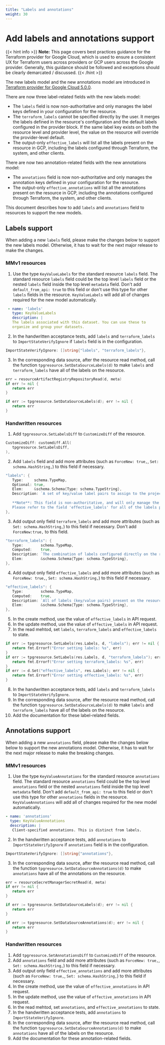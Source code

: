 ```yaml
---
title: "Labels and annotations"
weight: 30
---
```


# Add labels and annotations support

{{< hint info >}}
**Note:** This page covers best practices guidance for the Terraform provider for Google Cloud, which is used to ensure a consistent UX for Terraform users across providers or GCP users across the Google provider. Generally, this guidance should be followed and exceptions should be clearly demarcated / discussed.
{{< /hint >}}

The new labels model and the new annotations model are introduced in [Terraform provider for Google Cloud 5.0.0](https://registry.terraform.io/providers/hashicorp/google/latest/docs/guides/version_5_upgrade#provider).

There are now three label-related fields with the new labels model:
* The `labels` field is now non-authoritative and only manages the label keys defined in your configuration for the resource.
* The `terraform_labels` cannot be specified directly by the user. It merges the labels defined in the resource's configuration and the default labels configured in the provider block. If the same label key exists on both the resource level and provider level, the value on the resource will override the provider-level default.
* The output-only `effective_labels` will list all the labels present on the resource in GCP, including the labels configured through Terraform, the system, and other clients.

There are now two annotation-related fields with the new annotations model:
* The `annotations` field is now non-authoritative and only manages the annotation keys defined in your configuration for the resource.
* The output-only `effective_annotations` will list all the annotations present on the resource in GCP, including the annotations configured through Terraform, the system, and other clients.

This document describes how to add `labels` and `annotations` field to resources to support the new models.

## Labels support
When adding a new `labels` field, please make the changes below to support the new labels model. Otherwise, it has to wait for the next major release to make the changes.

### MMv1 resources

1. Use the type `KeyValueLabels` for the standard resource `labels` field. The standard resource `labels` field could be the top level `labels` field or the nested `labels` field inside the top level `metadata` field. Don't add `default_from_api: true` to this field or don't use this type for other `labels` fields in the resource. `KeyValueLabels` will add all of changes required for the new model automatically.

```yaml
 - name: 'labels'
   type: KeyValueLabels
   description: |
   The labels associated with this dataset. You can use these to
   organize and group your datasets.
```
2. In the handwritten acceptance tests, add `labels` and `terraform_labels` to `ImportStateVerifyIgnore` if `labels` field is in the configuration.

```go
ImportStateVerifyIgnore: []string{"labels", "terraform_labels"}, 
```
3. In the corresponding data source, after the resource read method, call the function `tpgresource.SetDataSourceLabels(d)` to make `labels` and `terraform_labels` have all of the labels on the resource.

```go
err = resourceArtifactRegistryRepositoryRead(d, meta)
if err != nil {
   return err
}

if err := tpgresource.SetDataSourceLabels(d); err != nil {
   return err
}
```

### Handwritten resources

1. Add `tpgresource.SetLabelsDiff`  to `CustomizeDiff` of the resource.
```go
CustomizeDiff: customdiff.All(
   tpgresource.SetLabelsDiff,
),
```
2. Add `labels` field and add more attributes (such as `ForceNew: true,`, `Set: schema.HashString,`) to this field if necessary.
```go
"labels": {
   Type:     schema.TypeMap,
   Optional: true,
   Elem:     &schema.Schema{Type: schema.TypeString},
   Description: `A set of key/value label pairs to assign to the project.
   
   **Note**: This field is non-authoritative, and will only manage the labels present in your configuration.
   Please refer to the field 'effective_labels' for all of the labels present on the resource.`,
},
```
3. Add output only field `terraform_labels` and add more attributes (such as `Set: schema.HashString,`) to this field if necessary. Don't add `ForceNew:true,` to this field.
```go
"terraform_labels": {
   Type:        schema.TypeMap,
   Computed:    true,
   Description: `The combination of labels configured directly on the resource and default labels configured on the provider.`,
   Elem:        &schema.Schema{Type: schema.TypeString},
},
```
4. Add output only field `effective_labels` and add more attributes (such as `ForceNew: true,`, `Set: schema.HashString,`) to this field if necessary.
```go
"effective_labels": {
   Type:        schema.TypeMap,
   Computed:    true,
   Description: `All of labels (key/value pairs) present on the resource in GCP, including the labels configured through Terraform, other clients and services.`,
   Elem:        &schema.Schema{Type: schema.TypeString},
},
```
5. In the create method, use the value of `effective_labels` in API request.
6. In the update method, use the value of `effective_labels` in API request.
7. In the read mehtod, set `labels`, `terraform_labels` and `effective_labels` to state.
```go
if err := tpgresource.SetLabels(res.Labels, d, "labels"); err != nil {
   return fmt.Errorf("Error setting labels: %s", err)
}
if err := tpgresource.SetLabels(res.Labels, d, "terraform_labels"); err != nil {
   return fmt.Errorf("Error setting terraform_labels: %s", err)
}
if err := d.Set("effective_labels", res.Labels); err != nil {
   return fmt.Errorf("Error setting effective_labels: %s", err)
}
```
8. In the handwritten acceptance tests, add `labels` and `terraform_labels` to `ImportStateVerifyIgnore`.
9. In the corresponding data source, after the resource read method, call the function `tpgresource.SetDataSourceLabels(d)` to make `labels` and `terraform_labels` have all of the labels on the resource.
10. Add the documentation for these label-related fields.

## Annotations support
When adding a new `annotations` field, please make the changes below below to support the new annotations model. Otherwise, it has to wait for the next major release to make the breaking changes.

### MMv1 resources

1. Use the type `KeyValueAnnotations` for the standard resource `annotations` field. The standard resource `annotations` field could be the top level `annotations` field or the nested `annotations` field inside the top level `metadata` field. Don't add `default_from_api: true` to this field or don't use this type for other `annotations` fields in the resource. `KeyValueAnnotations` will add all of changes required for the new model automatically.

```yaml
- name: 'annotations'
  type: KeyValueAnnotations
  description: |
   Client-specified annotations. This is distinct from labels.
```
2. In the handwritten acceptance tests, add `annotations` to `ImportStateVerifyIgnore` if `annotations` field is in the configuration.

```go
ImportStateVerifyIgnore: []string{"annotations"},
```
3. In the corresponding data source, after the resource read method, call the function `tpgresource.SetDataSourceAnnotations(d)` to make `annotations` have all of the annotations on the resource.

```go
err = resourceSecretManagerSecretRead(d, meta)
if err != nil {
   return err
}

if err := tpgresource.SetDataSourceLabels(d); err != nil {
   return err
}

if err := tpgresource.SetDataSourceAnnotations(d); err != nil {
   return err
}
```

### Handwritten resources

1. Add `tpgresource.SetAnnotationsDiff`  to `CustomizeDiff` of the resource.
2. Add `annotations` field and add more attributes (such as `ForceNew: true,`, `Set: schema.HashString,`) to this field if necessary.
3. Add output only field `effective_annotations` and add more attributes (such as `ForceNew: true,`, `Set: schema.HashString,`) to this field if necessary.
4. In the create method, use the value of `effective_annotations` in API request.
5. In the update method, use the value of `effective_annotations` in API request.
6. In the read mehtod, set `annotations`, and `effective_annotations` to state.
7. In the handwritten acceptance tests, add `annotations` to `ImportStateVerifyIgnore`.
8. In the corresponding data source, after the resource read method, call the function `tpgresource.SetDataSourceAnnotations(d)` to make `annotations` have all of the labels on the resource.
9. Add the documentation for these annotation-related fields.
